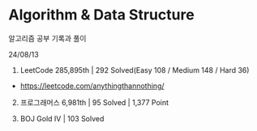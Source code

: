 # Algorithm & Data Structure

알고리즘 공부 기록과 풀이

24/08/13

1. LeetCode 285,895th | 292 Solved(Easy 108 / Medium 148 / Hard 36)
- https://leetcode.com/anythingthannothing/

2. 프로그래머스 6,981th | 95 Solved | 1,377 Point

3. BOJ Gold IV | 103 Solved
